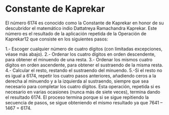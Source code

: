 # Constante de Kaprekar
El número 6174 es conocido como la Constante de Kaprekar en honor de su descubridor el matemático indio Dattatreya Ramachandra Kaprekar. Este número es el resultado de la aplicación repetida de la Operación de Kaprekar1​2​ que consiste en los siguientes pasos:


  1.- Escoger cualquier número de cuatro dígitos (con limitadas excepciones, véase más abajo).
  2.- Ordenar los cuatro dígitos en orden descendente, para obtener el minuendo de una resta.
  3.- Ordenar los mismos cuatro dígitos en orden ascendente, para obtener el sustraendo de la misma resta.
  4.- Calcular el resto, restando el sustraendo del minuendo.
  5.-Si el resto no es igual a 6174, repetir los cuatro pasos anteriores, añadiendo ceros a la derecha al minuendo y a la izquierda al sustraendo, siempre que sea necesario para completar los cuatro dígitos.
Esta operación, repetida si es necesario en varias ocasiones (nunca más de siete veces), termina dando el resultado 6174. El proceso termina porque si se sigue repitiendo la secuencia de pasos, se sigue obteniendo el mismo resultado ya que 7641 – 1467 = 6174.

